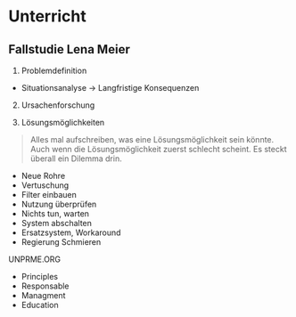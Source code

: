 # Unterricht

## Fallstudie Lena Meier
1. Problemdefinition
* Situationsanalyse -> Langfristige Konsequenzen

2. Ursachenforschung

3. Lösungsmöglichkeiten
> Alles mal aufschreiben, was eine Lösungsmöglichkeit sein könnte. Auch wenn die 
> Lösungsmöglichkeit zuerst schlecht scheint. Es steckt überall ein Dilemma drin.
* Neue Rohre
* Vertuschung
* Filter einbauen
* Nutzung überprüfen
* Nichts tun, warten
* System abschalten
* Ersatzsystem, Workaround
* Regierung Schmieren

UNPRME.ORG
* Principles
* Responsable
* Managment
* Education



